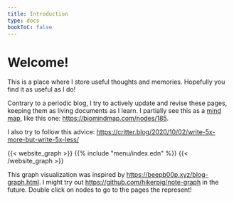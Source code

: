 ```yaml
---
title: Introduction
type: docs
bookToC: false
---
```


# Welcome!

This is a place where I store useful thoughts and memories.  Hopefully you find
it as useful as I do!

Contrary to a periodic blog, I try to actively update and revise these pages,
keeping them as living documents as I learn. I partially see this as a [mind
map](https://en.wikipedia.org/wiki/Mind_map), like this one:
https://biomindmap.com/nodes/185.

I also try to follow this advice:
https://critter.blog/2020/10/02/write-5x-more-but-write-5x-less/

{{< website_graph >}}
{{% include "menu/index.edn" %}}
{{< /website_graph >}}

This graph visualization was inspired by https://beepb00p.xyz/blog-graph.html.
I might try out https://github.com/hikerpig/note-graph in the future.
Double click on nodes to go to the pages the represent!
